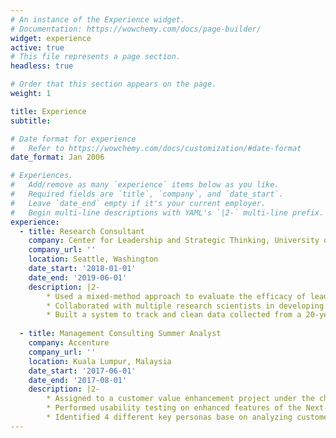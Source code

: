 ```yaml
---
# An instance of the Experience widget.
# Documentation: https://wowchemy.com/docs/page-builder/
widget: experience
active: true
# This file represents a page section.
headless: true

# Order that this section appears on the page.
weight: 1

title: Experience
subtitle:

# Date format for experience
#   Refer to https://wowchemy.com/docs/customization/#date-format
date_format: Jan 2006

# Experiences.
#   Add/remove as many `experience` items below as you like.
#   Required fields are `title`, `company`, and `date_start`.
#   Leave `date_end` empty if it's your current employer.
#   Begin multi-line descriptions with YAML's `|2-` multi-line prefix.
experience:
  - title: Research Consultant
    company: Center for Leadership and Strategic Thinking, University of Washington Foster School of Business
    company_url: ''
    location: Seattle, Washington
    date_start: '2018-01-01'
    date_end: '2019-06-01'
    description: |2-
        * Used a mixed-method approach to evaluate the efficacy of leadership interventions; analysis included pre-post comparisons of leadership assessments, and thematically coding interviews
        * Collaborated with multiple research scientists in developing and validating measures of strategic thinking
        * Built a system to track and clean data collected from a 20-year longitudinal study (N=1143) containing more than 2000 variables
        
  - title: Management Consulting Summer Analyst
    company: Accenture
    company_url: ''
    location: Kuala Lumpur, Malaysia
    date_start: '2017-06-01'
    date_end: '2017-08-01'
    description: |2-
        * Assigned to a customer value enhancement project under the change management team for a leading telecommunications provider in Southeast Asia
        * Performed usability testing on enhanced features of the Next-Best-Action (NBA) tool prior to complete rollout to ensure smooth deployment
        * Identified 4 different key personas base on analyzing customer's termination reasons, and developed a new Churn Framework to customize offers and agent's pitch for retention
---
```

